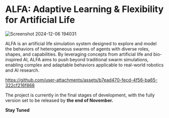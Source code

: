 
# ALFA: Adaptive Learning & Flexibility for Artificial Life

![Screenshot 2024-12-06 194031](https://github.com/user-attachments/assets/269d7cc4-2318-4700-8f97-d72cecfb468a)

ALFA is an artificial life simulation system designed to explore and model the behaviors of heterogeneous swarms of agents with diverse roles, shapes, and capabilities. By leveraging concepts from artificial life and bio-inspired AI, ALFA aims to push beyond traditional swarm simulations, enabling complex and adaptable behaviors applicable to real-world robotics and AI research.


https://github.com/user-attachments/assets/b7ead470-fecd-4f56-ba65-322cf216f868




The project is currently in the final stages of development, with the fully version set to be released by **the end of November.**


**Stay Tuned**
